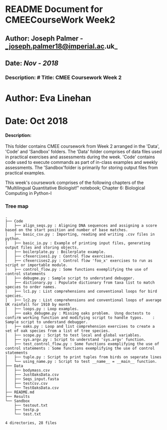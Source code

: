 # README Document for CMEECourseWork Week2
## Author: Joseph Palmer - _joseph.palmer18@imperial.ac.uk_
## Date: _Nov - 2018_

### Description:  # Title: CMEE Coursework Week 2
# Author: Eva Linehan
# Date: Oct 2018

#### Description:
This folder contains CMEE coursework from Week 2 arranged in the 'Data', 'Code' and 'Sandbox' folders. The 'Data' folder comprises of data files used in practical exercises and assessments during the week. 'Code' contains code used to execute commands as part of in-class examples and weekly assessments. The 'Sandbox'folder is primarily for storing output files from practical examples.

This week's coursework comprises of the following chapters of the "Multilingual Quantitative Biologist!" notebook;
Chapter 6: Biological Computing in Python-I


### Tree map
```
.
├── Code
│   ├── align_seqs.py : Aligning DNA sequences and assigning a score based on the start position and number of base matches. 
│   ├── basic_csv.py : Importing, reading and writing .csv files in python. 
│   ├── basic_io.py : Example of printing input files, generating output files and storing objects. 
│   ├── boilerplate.py : Boilerplate example. 
│   ├── cfexercises1.py : Control flow exercises. 
│   ├── cfexercises2.py : Control flow 'foo_x' exercises to run as script or importable module. 
│   ├── control_flow.py : Some functions exemplifying the use of control statements
│   ├── debugme.py : Sample script to understand debugger. 
│   ├── dictionary.py : Populate dictionary from taxa list to match species to order names. 
│   ├── lc1.py : List comprehensions and conventional loops for bird species. 
│   ├── lc2.py : List comprehensions and conventional loops of average UK rainfall for 1910 by month 
│   ├── loops.py : Loop examples. 
│   ├── oaks_debugme.py : Missing oaks problem.  Usng doctests to confirm working function and modifying script to handle typos.    : Sample script to understand debugger. 
│   ├── oaks.py : Loop and list comprehension exercises to create a set of oak species from a list of tree species. 
│   ├── scope.py : Script to test local and global variables. 
│   ├── sys.argv.py : Script to understand 'sys.argv' function. 
│   ├── test_control_flow.py : Some functions exemplifying the use of control statements : Some functions exemplifying the use of control statements
│   ├── tuple.py : Script to print tuples from birds on seperate lines 
│   └── using_name.py : Script to test __name__ = __main__ function. 
├── Data
│   ├── bodymass.csv
│   ├── JustOaksData.csv
│   ├── Seqs_input.fasta
│   ├── testcsv.csv
│   └── TestOaksData.csv
├── README.md
├── Results
└── Sandbox
    ├── testout.txt
    ├── testp.p
    └── test.txt

4 directories, 28 files

```
